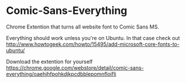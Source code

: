 Comic-Sans-Everything
=====================

Chrome Extention that turns all website font to Comic Sans MS.


Everything should work unless you're on Ubuntu. In that case check out http://www.howtogeek.com/howto/15495/add-microsoft-core-fonts-to-ubuntu/

Download the extention for yourself https://chrome.google.com/webstore/detail/comic-sans-everything/oaehjhfpohkdjkpcdbblepomnflojfli
